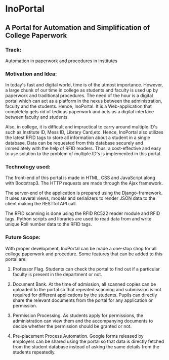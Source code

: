# InoPortal 
## A Portal for Automation and Simplification of College Paperwork

### Track:
Automation in paperwork and procedures in institutes

### Motivation and Idea:
In today's fast and digital world, time is of the utmost importance. However, a large chunk of our time in college as students and faculty is used up by paperwork and traditional procedures. The need of the hour is a digital portal which can act as a platform in the nexus between the administration, faculty and the students. Hence, InoPortal. It is a Web-application that completely gets rid of tedious paperwork and acts as a digital interface between faculty and students. 

Also, in college, it is difficult and impractical to carry around multiple ID's such as Institute ID, Mess ID, Library Card,etc. Hence, InoPortal also utilizes the latest RFID tags to store all information about a student in a single database. Data can be requested from this database securely and immediately with the help of RFID readers. Thus, a cost-effective and easy to use solution to the problem of multiple ID's is implemented in this portal.

### Technology used:
The front-end of this portal is made in HTML, CSS and JavaScript along with Bootstrap3. The HTTP requests are made through the Ajax framework.
 
The server-end of the application is prepared using the Django-framework. It uses several views, models and serializers to render JSON data to the client making the RESTful API call. 

The RFID scanning is done using the RFID RC522 reader module and RFID tags. Python scripts and libraries are used to read data from and write unique Roll number data to the RFID tags.

### Future Scope:
With proper development, InoPortal can be made a one-stop shop for all college paperwork and procedure. Some features that can be added to this portal are:

1. Professor Flag. Students can check the portal to find out if a particular faculty is present in the department or not.

2. Document Bank. At the time of admission, all scanned copies can be uploaded to the portal so that repeated scanning and submission is not required for different applications by the students. Pupils can directly share the relevant documents from the portal for any application or permission.

3. Permission Processing. As students apply for permissions, the administration can view them and the accompanying documents to decide whether the permission should be granted or not.

4. Pre-placement Process Automation. Google forms released by employers can be shared using the portal so that data is directly fetched from the student database instead of asking the same details from the students repeatedly.